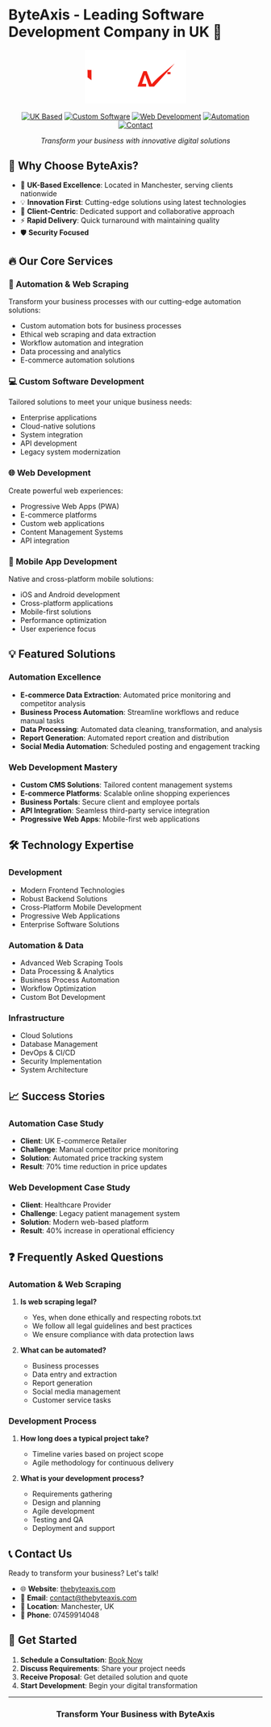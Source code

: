 # ByteAxis - Leading Software Development Company in UK 🚀

<div align="center">
  <a href="http://thebyteaxis.com">
  <img src="byte axis-white & red.png" alt="ByteAxis Logo" width="200"/>
</a>

  [![UK Based](https://img.shields.io/badge/UK%20Based-Manchester-blue)](https://thebyteaxis.com)
  [![Custom Software](https://img.shields.io/badge/Custom-Software-green)](https://thebyteaxis.com/services)
  [![Web Development](https://img.shields.io/badge/Web-Development-orange)](https://thebyteaxis.com/services)
  [![Automation](https://img.shields.io/badge/Automation-Experts-red)](https://thebyteaxis.com/services)
  [![Contact](https://img.shields.io/badge/Contact-Get%20Quote-brightgreen)](https://thebyteaxis.com/contact)

  *Transform your business with innovative digital solutions*
</div>

## 🌟 Why Choose ByteAxis?

- 🏢 **UK-Based Excellence**: Located in Manchester, serving clients nationwide
- 💡 **Innovation First**: Cutting-edge solutions using latest technologies
- 🤝 **Client-Centric**: Dedicated support and collaborative approach
- ⚡ **Rapid Delivery**: Quick turnaround with maintaining quality
- 🛡️ **Security Focused**

## 🔥 Our Core Services

### 🤖 Automation & Web Scraping
Transform your business processes with our cutting-edge automation solutions:
- Custom automation bots for business processes
- Ethical web scraping and data extraction
- Workflow automation and integration
- Data processing and analytics
- E-commerce automation solutions

### 💻 Custom Software Development
Tailored solutions to meet your unique business needs:
- Enterprise applications
- Cloud-native solutions
- System integration
- API development
- Legacy system modernization

### 🌐 Web Development
Create powerful web experiences:
- Progressive Web Apps (PWA)
- E-commerce platforms
- Custom web applications
- Content Management Systems
- API integration

### 📱 Mobile App Development
Native and cross-platform mobile solutions:
- iOS and Android development
- Cross-platform applications
- Mobile-first solutions
- Performance optimization
- User experience focus

## 💡 Featured Solutions

### Automation Excellence
- **E-commerce Data Extraction**: Automated price monitoring and competitor analysis
- **Business Process Automation**: Streamline workflows and reduce manual tasks
- **Data Processing**: Automated data cleaning, transformation, and analysis
- **Report Generation**: Automated report creation and distribution
- **Social Media Automation**: Scheduled posting and engagement tracking

### Web Development Mastery
- **Custom CMS Solutions**: Tailored content management systems
- **E-commerce Platforms**: Scalable online shopping experiences
- **Business Portals**: Secure client and employee portals
- **API Integration**: Seamless third-party service integration
- **Progressive Web Apps**: Mobile-first web applications

## 🛠️ Technology Expertise

### Development
- Modern Frontend Technologies
- Robust Backend Solutions
- Cross-Platform Mobile Development
- Progressive Web Applications
- Enterprise Software Solutions

### Automation & Data
- Advanced Web Scraping Tools
- Data Processing & Analytics
- Business Process Automation
- Workflow Optimization
- Custom Bot Development

### Infrastructure
- Cloud Solutions
- Database Management
- DevOps & CI/CD
- Security Implementation
- System Architecture

## 📈 Success Stories

### Automation Case Study
- **Client**: UK E-commerce Retailer
- **Challenge**: Manual competitor price monitoring
- **Solution**: Automated price tracking system
- **Result**: 70% time reduction in price updates

### Web Development Case Study
- **Client**: Healthcare Provider
- **Challenge**: Legacy patient management system
- **Solution**: Modern web-based platform
- **Result**: 40% increase in operational efficiency

## ❓ Frequently Asked Questions

### Automation & Web Scraping
1. **Is web scraping legal?**
   - Yes, when done ethically and respecting robots.txt
   - We follow all legal guidelines and best practices
   - We ensure compliance with data protection laws

2. **What can be automated?**
   - Business processes
   - Data entry and extraction
   - Report generation
   - Social media management
   - Customer service tasks

### Development Process
1. **How long does a typical project take?**
   - Timeline varies based on project scope
   - Agile methodology for continuous delivery

2. **What is your development process?**
   - Requirements gathering
   - Design and planning
   - Agile development
   - Testing and QA
   - Deployment and support

## 📞 Contact Us

Ready to transform your business? Let's talk!

- 🌐 **Website**: [thebyteaxis.com](https://thebyteaxis.com)
- 📧 **Email**: contact@thebyteaxis.com
- 📍 **Location**: Manchester, UK
- 📱 **Phone**: 07459914048

## 🤝 Get Started

1. **Schedule a Consultation**: [Book Now](https://thebyteaxis.com/contact)
2. **Discuss Requirements**: Share your project needs
3. **Receive Proposal**: Get detailed solution and quote
4. **Start Development**: Begin your digital transformation

---

<div align="center">

### Transform Your Business with ByteAxis

</div>
